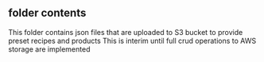 ## folder contents

This folder contains json files that are uploaded to S3 bucket to provide preset recipes and products
This is interim until full crud operations to AWS storage are implemented